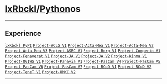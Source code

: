 # [lxRbckl](https://github.com/lxRbckl/lxRbckl/tree/main)/[Python](https://github.com/lxRbckl/lxRbckl/tree/main/Python)os

---

## Experience
[`lxRbckl PyPI`](https://github.com/lxRbckl/lxRbckl/blob/PyPI/README.md) [`Project-ACLG V1`](https://github.com/lxRbckl/Project-ACLG/blob/V1/README.md) [`Project-Acta-Mea V1`](https://github.com/lxRbckl/Project-Acta-Mea/blob/V1/README.md) [`Project-Acta-Mea V2`](https://github.com/lxRbckl/Project-Acta-Mea/blob/V2/README.md) [`Project-Acta-Mea V3`](https://github.com/lxRbckl/Project-Acta-Mea/blob/V3/README.md) [`Project-ASBC V1`](https://github.com/lxRbckl/Project-ASBC/blob/V1/README.md) [`Project-Borg V1`](https://github.com/lxRbckl/Project-Borg/blob/V1/README.md) [`Project-Comperio V1`](https://github.com/lxRbckl/Project-Comperio/blob/V1/README.md) [`Project-Fenaverat V1`](https://github.com/lxRbckl/Project-Fenaverat/blob/V1/README.md) [`Project-JA V1`](https://github.com/lxRbckl/Project-JA/blob/V1/README.md) [`Project-JA V2`](https://github.com/lxRbckl/Project-JA/blob/V2/README.md) [`Project-Kinma V1`](https://github.com/lxRbckl/Project-Kinma/blob/V1/README.md) [`Project-OGIWS V1`](https://github.com/lxRbckl/Project-OGIWS/blob/V1/README.md) [`Project-Panavia V1`](https://github.com/lxRbckl/Project-Panavia/blob/V1/README.md) [`Project-PasCam V4`](https://github.com/lxRbckl/Project-PasCam/blob/V4/README.md) [`Project-PasCam V5`](https://github.com/lxRbckl/Project-PasCam/blob/V5/README.md) [`Project-PasCam V6`](https://github.com/lxRbckl/Project-PasCam/blob/V6/README.md) [`Project-PasCam V7`](https://github.com/lxRbckl/Project-PasCam/blob/V7/README.md) [`Project-RCoD V1`](https://github.com/lxRbckl/Project-RCoD/blob/V1/README.md) [`Project-RCoD V2`](https://github.com/lxRbckl/Project-RCoD/blob/V2/README.md) [`Project-TeneT V1`](https://github.com/lxRbckl/Project-TeneT/blob/V1/README.md) [`Project-UMKC V2`](https://github.com/lxRbckl/Project-UMKC/blob/V2/README.md)

---
